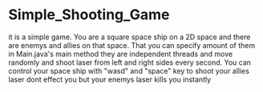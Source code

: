 # Simple_Shooting_Game

it is a simple game. You are a square space ship on a 2D space and there are enemys and allies on that space. That you can specify amount of them in Main.java's main method they are independent threads and move randomly and shoot laser from left and right sides every second. You can control your space ship with "wasd" and "space" key to shoot your allies laser dont effect you but your enemys laser kills you instantly  
